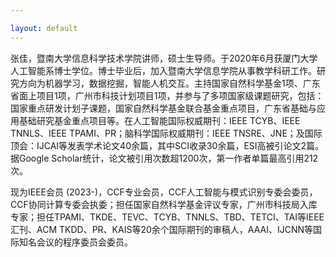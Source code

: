 ```yaml
---

layout: default 
---
```


张佳，暨南大学信息科学技术学院讲师，硕士生导师。于2020年6月获厦门大学人工智能系博士学位。博士毕业后，加入暨南大学信息学院从事教学科研工作。研究方向为机器学习，数据挖掘，智能人机交互。主持国家自然科学基金1项、广东省面上项目1项，广州市科技计划项目1项，并参与了多项国家级课题研究，包括：国家重点研发计划子课题，国家自然科学基金联合基金重点项目，广东省基础与应用基础研究基金重点项目等。在人工智能国际权威期刊：IEEE TCYB、IEEE TNNLS、IEEE TPAMI、PR；脑科学国际权威期刊：IEEE TNSRE、JNE；及国际顶会：IJCAI等发表学术论文40余篇，其中SCI收录30余篇，ESI高被引论文2篇。据Google Scholar统计，论文被引用次数超1200次，第一作者单篇最高引用212次。

现为IEEE会员 (2023-)，CCF专业会员，CCF人工智能与模式识别专委会委员，CCF协同计算专委会执委；担任国家自然科学基金评议专家，广州市科技局入库专家；担任TPAMI、TKDE、TEVC、TCYB、TNNLS、TBD、TETCI、TAI等IEEE汇刊、ACM TKDD、PR、KAIS等20余个国际期刊的审稿人，AAAI、IJCNN等国际知名会议的程序委员会委员。
